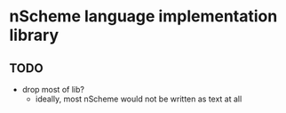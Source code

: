 # nScheme language implementation library

## TODO
* drop most of lib?
  * ideally, most nScheme would not be written as text at all
